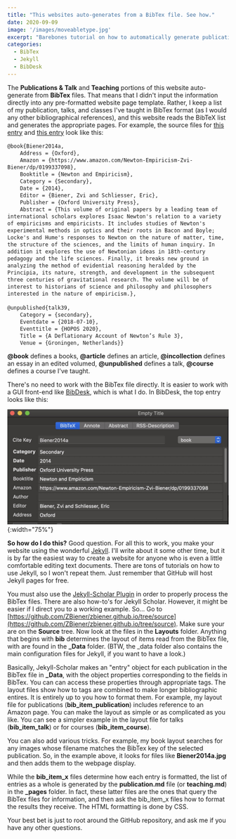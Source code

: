 ```yaml
---
title: "This websites auto-generates from a BibTex file. See how."
date: 2020-09-09 
image: '/images/moveabletype.jpg'
excerpt: "Barebones tutorial on how to automatically generate publications lists on a website from a BibTex file"
categories: 
  - BibTex
  - Jekyll
  - BibDesk
---
```


The **Publications & Talk** and **Teaching** portions of this website auto-generate from **BibTex** files. That means that I didn't input the information directly into any pre-formatted website page template. Rather, I keep a list of my publication, talks, and classes I've taught in BibTex format (as I would any other bibliographical references), and this website reads the BibTeX list and generates the appropriate pages. For example, the source files for [this entry](https://zbiener.github.io/publications/#Biener2014a-anchor) and [this entry](https://zbiener.github.io/publications/#talk39-fullentry) look like this:


~~~ shell
@book{Biener2014a,
	Address = {Oxford},
	Amazon = {https://www.amazon.com/Newton-Empiricism-Zvi-Biener/dp/0199337098},
	Booktitle = {Newton and Empiricism},
	Category = {Secondary},
	Date = {2014},
	Editor = {Biener, Zvi and Schliesser, Eric},
	Publisher = {Oxford University Press},
	Abstract = {This volume of original papers by a leading team of international scholars explores Isaac Newton's relation to a variety of empiricisms and empiricists. It includes studies of Newton's experimental methods in optics and their roots in Bacon and Boyle; Locke's and Hume's responses to Newton on the nature of matter, time, the structure of the sciences, and the limits of human inquiry. In addition it explores the use of Newtonian ideas in 18th-century pedagogy and the life sciences. Finally, it breaks new ground in analyzing the method of evidential reasoning heralded by the Principia, its nature, strength, and development in the subsequent three centuries of gravitational research. The volume will be of interest to historians of science and philosophy and philosophers interested in the nature of empiricism.},

@unpublished{talk39,
	Category = {secondary},
	Eventdate = {2018-07-10},
	Eventtitle = {HOPOS 2020},
	Title = {A Deflationary Account of Newton’s Rule 3},
	Venue = {Groningen, Netherlands}}
~~~

**@book** defines a books, **@article** defines an article, **@incollection** defines an essay in an edited volumed, **@unpublished** defines a talk, **@course** defines a course I've taught.

There's no need to work with the BibTex file directly. It is easier to work with a GUI front-end like [BibDesk](http://https://bibdesk.sourceforge.io/"), which is what I do. In BibDesk, the top entry looks like this:

![BibDesk Screenshot](/images/BibDesk_Screenshot.jpg){:width="75%"}


**So how do I do this?** Good question. For all this to work, you make your website using the wonderful [Jekyll](https://jekyllrb.com/ "Jekyll"). I'll write about it some other time, but it is by far the easiest way to create a website for anyone who is even a little comfortable editing text documents. There are tons of tutorials on how to use Jekyll, so I won't repeat them. Just remember that GitHub will host Jekyll pages for free. 

You must also use the [Jekyll-Scholar Plugin](https://github.com/inukshuk/jekyll-scholar "Scholar Plugin") in order to properly process the BibTex files. There are also how-to's for Jekyll Scholar. However, it might be easier if I direct you to a working example. So... Go to [https://github.com/ZBiener/zbiener.github.io/tree/source](https://github.com/ZBiener/zbiener.github.io/tree/source). Make sure your are on the **Source** tree. Now look at the files in the **Layouts** folder. Anything that begins with **bib** determines the layout of items read from the BibTex file, with are found in the **_Data** folder. (BTW, the _data folder also contains the main configuration files for Jekyll, if you want to have a look.)

Basically, Jekyll-Scholar makes an "entry" object for each publication in the BibTex file in **_Data**, with the object properties corresponding to the fields in BibTex. You can can access these properties through appropriate tags. The layout files show how to tags are combined to make longer bibliographic entires. It is entirely up to you how to format them. For example, my layout file for publications (**bib_item_publication**) includes reference to an Amazon page. You can make the layout as simple or as complicated as you like. You can see a simpler example in the layout file for talks (**bib_item_talk**) or for courses (**bib_item_course**).

You can also add various tricks. For example, my book layout searches for any images whose filename matches the BibTex key of the selected publication. So, in the example above, it looks for files like **Biener2014a.jpg** and then adds them to the webpage display.

While the **bib_item_x** files determine how each entry is formatted, the list of entries as a whole is generated by the **publication.md** file (or **teaching.md**) in the **_pages** folder. In fact, these latter files are the ones that query the BibTex files for information, and then ask the bib_item_x files how to format the results they receive. The HTML formatting is done by CSS.

Your best bet is just to root around the GitHub repository, and ask me if you have any other questions.